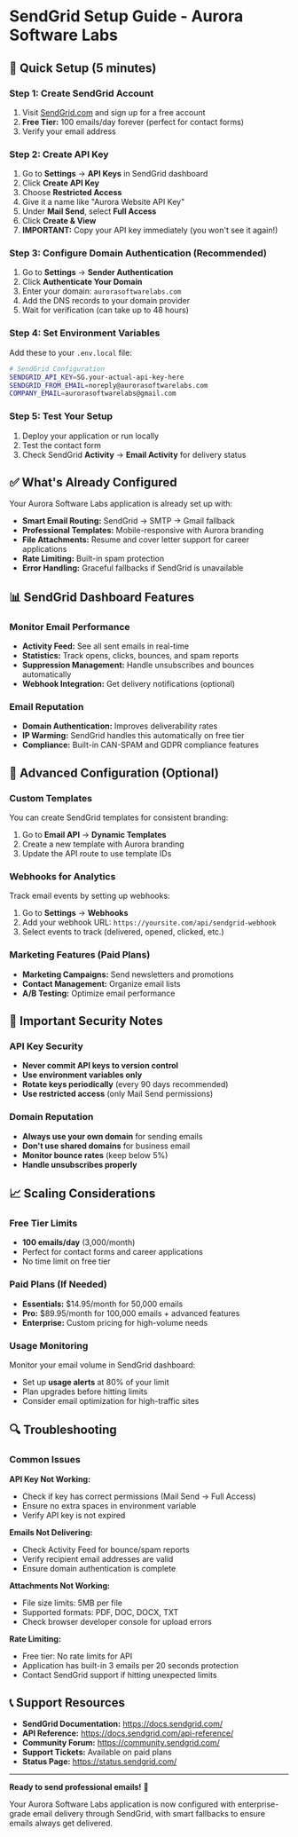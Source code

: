 # SendGrid Setup Guide - Aurora Software Labs

## 🚀 Quick Setup (5 minutes)

### Step 1: Create SendGrid Account

1. Visit [SendGrid.com](https://sendgrid.com) and sign up for a free account
2. **Free Tier:** 100 emails/day forever (perfect for contact forms)
3. Verify your email address

### Step 2: Create API Key

1. Go to **Settings** → **API Keys** in SendGrid dashboard
2. Click **Create API Key**
3. Choose **Restricted Access**
4. Give it a name like "Aurora Website API Key"
5. Under **Mail Send**, select **Full Access**
6. Click **Create & View**
7. **IMPORTANT:** Copy your API key immediately (you won't see it again!)

### Step 3: Configure Domain Authentication (Recommended)

1. Go to **Settings** → **Sender Authentication**
2. Click **Authenticate Your Domain**
3. Enter your domain: `aurorasoftwarelabs.com`
4. Add the DNS records to your domain provider
5. Wait for verification (can take up to 48 hours)

### Step 4: Set Environment Variables

Add these to your `.env.local` file:

```bash
# SendGrid Configuration
SENDGRID_API_KEY=SG.your-actual-api-key-here
SENDGRID_FROM_EMAIL=noreply@aurorasoftwarelabs.com
COMPANY_EMAIL=aurorasoftwarelabs@gmail.com
```

### Step 5: Test Your Setup

1. Deploy your application or run locally
2. Test the contact form
3. Check SendGrid **Activity** → **Email Activity** for delivery status

## ✅ What's Already Configured

Your Aurora Software Labs application is already set up with:

- **Smart Email Routing:** SendGrid → SMTP → Gmail fallback
- **Professional Templates:** Mobile-responsive with Aurora branding
- **File Attachments:** Resume and cover letter support for career applications
- **Rate Limiting:** Built-in spam protection
- **Error Handling:** Graceful fallbacks if SendGrid is unavailable

## 📊 SendGrid Dashboard Features

### Monitor Email Performance

- **Activity Feed:** See all sent emails in real-time
- **Statistics:** Track opens, clicks, bounces, and spam reports
- **Suppression Management:** Handle unsubscribes and bounces automatically
- **Webhook Integration:** Get delivery notifications (optional)

### Email Reputation

- **Domain Authentication:** Improves deliverability rates
- **IP Warming:** SendGrid handles this automatically on free tier
- **Compliance:** Built-in CAN-SPAM and GDPR compliance features

## 🔧 Advanced Configuration (Optional)

### Custom Templates

You can create SendGrid templates for consistent branding:

1. Go to **Email API** → **Dynamic Templates**
2. Create a new template with Aurora branding
3. Update the API route to use template IDs

### Webhooks for Analytics

Track email events by setting up webhooks:

1. Go to **Settings** → **Webhooks**
2. Add your webhook URL: `https://yoursite.com/api/sendgrid-webhook`
3. Select events to track (delivered, opened, clicked, etc.)

### Marketing Features (Paid Plans)

- **Marketing Campaigns:** Send newsletters and promotions
- **Contact Management:** Organize email lists
- **A/B Testing:** Optimize email performance

## 🚨 Important Security Notes

### API Key Security

- **Never commit API keys to version control**
- **Use environment variables only**
- **Rotate keys periodically** (every 90 days recommended)
- **Use restricted access** (only Mail Send permissions)

### Domain Reputation

- **Always use your own domain** for sending emails
- **Don't use shared domains** for business email
- **Monitor bounce rates** (keep below 5%)
- **Handle unsubscribes properly**

## 📈 Scaling Considerations

### Free Tier Limits

- **100 emails/day** (3,000/month)
- Perfect for contact forms and career applications
- No time limit on free tier

### Paid Plans (If Needed)

- **Essentials:** $14.95/month for 50,000 emails
- **Pro:** $89.95/month for 100,000 emails + advanced features
- **Enterprise:** Custom pricing for high-volume needs

### Usage Monitoring

Monitor your email volume in SendGrid dashboard:

- Set up **usage alerts** at 80% of your limit
- Plan upgrades before hitting limits
- Consider email optimization for high-traffic sites

## 🔍 Troubleshooting

### Common Issues

**API Key Not Working:**

- Check if key has correct permissions (Mail Send → Full Access)
- Ensure no extra spaces in environment variable
- Verify API key is not expired

**Emails Not Delivering:**

- Check Activity Feed for bounce/spam reports
- Verify recipient email addresses are valid
- Ensure domain authentication is complete

**Attachments Not Working:**

- File size limits: 5MB per file
- Supported formats: PDF, DOC, DOCX, TXT
- Check browser developer console for upload errors

**Rate Limiting:**

- Free tier: No rate limits for API
- Application has built-in 3 emails per 20 seconds protection
- Contact SendGrid support if hitting unexpected limits

## 📞 Support Resources

- **SendGrid Documentation:** https://docs.sendgrid.com/
- **API Reference:** https://docs.sendgrid.com/api-reference/
- **Community Forum:** https://community.sendgrid.com/
- **Support Tickets:** Available on paid plans
- **Status Page:** https://status.sendgrid.com/

---

**Ready to send professional emails!** 🎉

Your Aurora Software Labs application is now configured with enterprise-grade email delivery through SendGrid, with smart fallbacks to ensure emails always get delivered.
